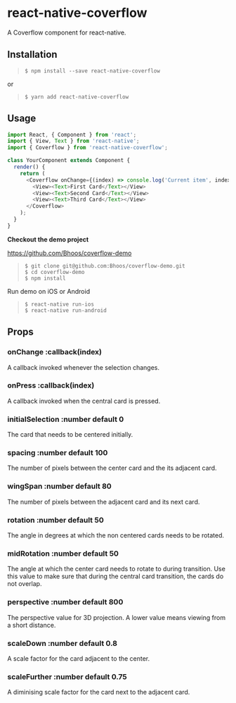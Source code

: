 # react-native-coverflow
A Coverflow component for react-native.

## Installation
>`$ npm install --save react-native-coverflow`

or

>`$ yarn add react-native-coverflow`

## Usage
```javascript
import React, { Component } from 'react';
import { View, Text } from 'react-native';
import { Coverflow } from 'react-native-coverflow';

class YourComponent extends Component {
  render() {
    return (
      <Coverflow onChange={(index) => console.log('Current item', index)}>
        <View><Text>First Card</Text></View>
        <View><Text>Second Card</Text></View>
        <View><Text>Third Card</Text></View>
      </Coverflow>
    );
  }
}
```

**Checkout the demo project**

https://github.com/Bhoos/coverflow-demo
> `$ git clone git@github.com:Bhoos/coverflow-demo.git`  
> `$ cd coverflow-demo`  
> `$ npm install`  

Run demo on iOS or Android
> `$ react-native run-ios`  
> `$ react-native run-android`

## Props
### onChange :callback(index)
A callback invoked whenever the selection changes.

### onPress :callback(index)
A callback invoked when the central card is pressed.

### initialSelection :number default 0
The card that needs to be centered initially.

### spacing :number default 100
The number of pixels between the center card and the its adjacent card.

### wingSpan :number default 80
The number of pixels between the adjacent card and its next card.

### rotation :number default 50
The angle in degrees at which the non centered cards needs to be rotated.

### midRotation :number default 50
The angle at which the center card needs to rotate to during transition. 
Use this value to make sure that during the central card transition, the
cards do not overlap.

### perspective :number default 800
The perspective value for 3D projection. A lower value means viewing from
a short distance.

### scaleDown :number default 0.8
A scale factor for the card adjacent to the center.

### scaleFurther :number default 0.75
A diminising scale factor for the card next to the adjacent card.
